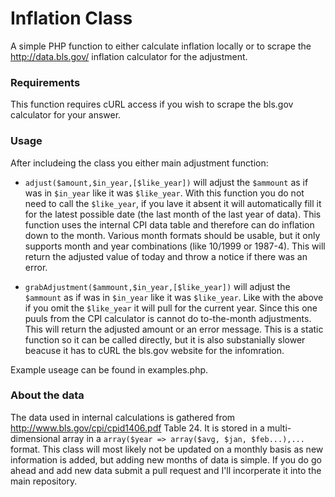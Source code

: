 # Inflation Class

A simple PHP function to either calculate inflation locally or to scrape the http://data.bls.gov/ inflation calculator for the adjustment.

### Requirements
This function requires cURL access if you wish to scrape the bls.gov calculator for your answer.

### Usage
After includeing the class you either main adjustment function:

- `adjust($amount,$in_year,[$like_year])` will adjust the `$ammount` as if was in `$in_year` like it was `$like_year`. With this function you do not need to call the `$like_year`, if you lave it absent it will automatically fill it for the latest possible date (the last month of the last year of data). This function uses the internal CPI data table and therefore can do inflation down to the month. Various month formats should be usable, but it only supports month and year combinations (like 10/1999 or 1987-4). This will return the adjusted value of today and throw a notice if there was an error.

- `grabAdjustment($ammount,$in_year,[$like_year])`  will adjust the `$ammount` as if was in `$in_year` like it was `$like_year`. Like with the above if you omit the `$like_year` it will pull for the current year. Since this one puuls from the CPI calculator is cannot do to-the-month adjustments. This will return the adjusted amount or an error message. This is a static function so it can be called directly, but it is also substanially slower beacuse it has to cURL the bls.gov website for the infomration.

Example useage can be found in examples.php. 

### About the data
The data used in internal calculations is gathered from http://www.bls.gov/cpi/cpid1406.pdf Table 24. It is stored in a multi-dimensional array in a `array($year => array($avg, $jan, $feb...),...` format. This class will most likely not be updated on a monthly basis as new information is added, but adding new months of data is simple. If you do go ahead and add new data submit a pull request and I'll incorperate it into the main repository.